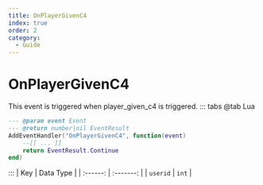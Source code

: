 ```yaml
---
title: OnPlayerGivenC4
index: true
order: 2
category:
  - Guide
---
```


# OnPlayerGivenC4
This event is triggered when player_given_c4 is triggered.
::: tabs
@tab Lua
```lua
--- @param event Event
--- @return number|nil EventResult
AddEventHandler("OnPlayerGivenC4", function(event)
    --[[ ... ]]
    return EventResult.Continue
end)
```

:::
|    Key   | Data Type |
| :------: | :-------: |
| `userid` |   `int`   |